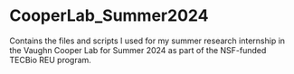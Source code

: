 # CooperLab_Summer2024
Contains the files and scripts I used for my summer research internship in the Vaughn Cooper Lab for Summer 2024 as part of the NSF-funded TECBio REU program.
